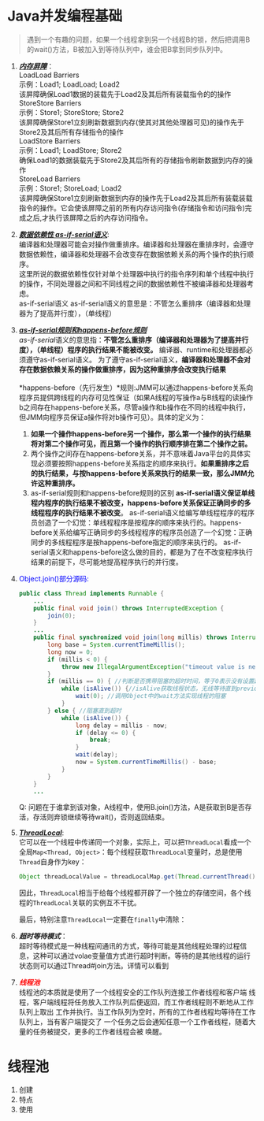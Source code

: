 # Java并发编程基础

> 遇到一个有趣的问题，如果一个线程拿到另一个线程B的锁，然后把调用B的wait()方法，B被加入到等待队列中，谁会把B拿到同步队列中。

1. [***内存屏障***](https://www.zhihu.com/question/325469611/answer/1650954047)：<br>LoadLoad Barriers <br>示例：Load1; LoadLoad; Load2 <br>该屏障确保Load1数据的装载先于Load2及其后所有装载指令的的操作 <br>StoreStore Barriers <br>示例：Store1; StoreStore; Store2 <br>该屏障确保Store1立刻刷新数据到内存(使其对其他处理器可见)的操作先于Store2及其后所有存储指令的操作 <br>LoadStore Barriers <br>示例：Load1; LoadStore; Store2 <br>确保Load1的数据装载先于Store2及其后所有的存储指令刷新数据到内存的操作 <br>StoreLoad Barriers <br>示例：Store1; StoreLoad; Load2 <br>该屏障确保Store1立刻刷新数据到内存的操作先于Load2及其后所有装载装载指令的操作。它会使该屏障之前的所有内存访问指令(存储指令和访问指令)完成之后,才执行该屏障之后的内存访问指令。

2. ***[数据依赖性 as-if-serial语义](https://blog.csdn.net/cold___play/article/details/104031253)***: <br>编译器和处理器可能会对操作做重排序。编译器和处理器在重排序时，会遵守数据依赖性，编译器和处理器不会改变存在数据依赖关系的两个操作的执行顺序。<br>这里所说的数据依赖性仅针对单个处理器中执行的指令序列和单个线程中执行的操作，不同处理器之间和不同线程之间的数据依赖性不被编译器和处理器考虑。<br>as-if-serial语义
   as-if-serial语义的意思是：不管怎么重排序（编译器和处理器为了提高并行度），（单线程）

3. ***[as-if-serial规则和happens-before规则](https://xmmarlowe.github.io/2021/04/28/%E5%B9%B6%E5%8F%91/as-if-serial%E8%A7%84%E5%88%99%E5%92%8Chappens-before%E8%A7%84%E5%88%99/)***<br>*as-if-serial*语义的意思指：**不管怎么重排序（编译器和处理器为了提高并行度），（单线程）程序的执行结果不能被改变。** 编译器、runtime和处理器都必须遵守as-if-serial语义。
   为了遵守as-if-serial语义，**编译器和处理器不会对存在数据依赖关系的操作做重排序，因为这种重排序会改变执行结果**<br><br>*happens-before（先行发生）*规则:JMM可以通过happens-before关系向程序员提供跨线程的内存可见性保证（如果A线程的写操作a与B线程的读操作b之间存在happens-before关系，尽管a操作和b操作在不同的线程中执行，但JMM向程序员保证a操作将对b操作可见）。具体的定义为：

   1. **如果一个操作happens-before另一个操作，那么第一个操作的执行结果将对第二个操作可见，而且第一个操作的执行顺序排在第二个操作之前。**
   2. 两个操作之间存在happens-before关系，并不意味着Java平台的具体实现必须要按照happens-before关系指定的顺序来执行。**如果重排序之后的执行结果，与按happens-before关系来执行的结果一致，那么JMM允许这种重排序。**
   3. as-if-serial规则和happens-before规则的区别
      **as-if-serial语义保证单线程内程序的执行结果不被改变，happens-before关系保证正确同步的多线程程序的执行结果不被改变**。
      as-if-serial语义给编写单线程程序的程序员创造了一个幻觉：单线程程序是按程序的顺序来执行的。happens-before关系给编写正确同步的多线程程序的程序员创造了一个幻觉：正确同步的多线程程序是按happens-before指定的顺序来执行的。
      as-if-serial语义和happens-before这么做的目的，都是为了在不改变程序执行结果的前提下，尽可能地提高程序执行的并行度。

4. <font color = "blue">Object.join()部分源码:</font>

   ```java
   public class Thread implements Runnable {
       ...
       public final void join() throws InterruptedException {
           join(0);
       }
       ...
       public final synchronized void join(long millis) throws InterruptedException {
           long base = System.currentTimeMillis();
           long now = 0;
           if (millis < 0) {
               throw new IllegalArgumentException("timeout value is negative");
           }
           if (millis == 0) { //判断是否携带阻塞的超时时间，等于0表示没有设置超时时间
               while (isAlive()) {//isAlive获取线程状态，无线等待直到previousThread线程结束
                   wait(0); //调用Object中的wait方法实现线程的阻塞
               }
           } else { //阻塞直到超时
               while (isAlive()) { 
                   long delay = millis - now;
                   if (delay <= 0) {
                       break;
                   }
                   wait(delay);
                   now = System.currentTimeMillis() - base;
               }
           }
       }
       ...
   ```

   Q: 问题在于谁拿到该对象，A线程中，使用B.join()方法，A是获取到B是否存活，存活则弃锁继续等待wait()，否则返回结束。

5. ***[ThreadLocal](https://www.liaoxuefeng.com/wiki/1252599548343744/1306581251653666)***:<br>它可以在一个线程中传递同一个对象，实际上，可以把`ThreadLocal`看成一个全局`Map<Thread, Object>`：每个线程获取`ThreadLocal`变量时，总是使用`Thread`自身作为key：

   ```java
   Object threadLocalValue = threadLocalMap.get(Thread.currentThread());
   ```

   因此，`ThreadLocal`相当于给每个线程都开辟了一个独立的存储空间，各个线程的`ThreadLocal`关联的实例互不干扰。

   最后，特别注意`ThreadLocal`一定要在`finally`中清除：

6. ***超时等待模式***：<br>超时等待模式是一种线程间通讯的方式，等待可能是其他线程处理的过程信息，这种可以通过volae变量值方式进行超时判断。等待的是其他线程的运行状态则可以通过Thread#join方法。详情可以看到

7. ***<font color = "red">线程池</font>***<br>线程池的本质就是使用了一个线程安全的工作队列连接工作者线程和客户端 线程，客户端线程将任务放入工作队列后便返回，而工作者线程则不断地从工作队列上取出 工作并执行。当工作队列为空时，所有的工作者线程均等待在工作队列上，当有客户端提交了 一个任务之后会通知任意一个工作者线程，随着大量的任务被提交，更多的工作者线程会被 唤醒。



# 线程池

1. 创建
2. 特点
3. 使用